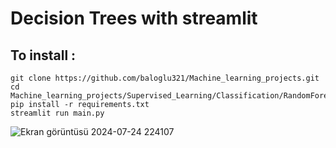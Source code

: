 # Decision Trees with streamlit

## To install :

    git clone https://github.com/baloglu321/Machine_learning_projects.git
    cd Machine_learning_projects/Supervised_Learning/Classification/RandomForests/
    pip install -r requirements.txt
    streamlit run main.py


![Ekran görüntüsü 2024-07-24 224107](https://github.com/user-attachments/assets/aa0ab87e-b399-426c-8e15-24b0f75ac51e)

